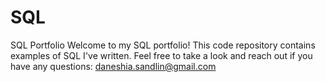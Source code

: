 # SQL
SQL Portfolio
Welcome to my SQL portfolio! This code repository contains examples of SQL I've written. Feel free to take a look and reach out if you have any questions: daneshia.sandlin@gmail.com
